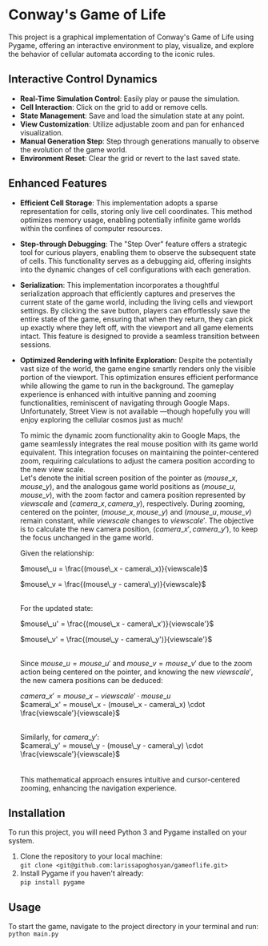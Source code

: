 # Conway's Game of Life

This project is a graphical implementation of Conway's Game of Life using Pygame, offering an interactive environment to play, visualize, and explore the behavior of cellular automata according to the iconic rules.

## Interactive Control Dynamics
- **Real-Time Simulation Control**: Easily play or pause the simulation.
- **Cell Interaction**: Click on the grid to add or remove cells.
- **State Management**: Save and load the simulation state at any point.
- **View Customization**: Utilize adjustable zoom and pan for enhanced visualization.
- **Manual Generation Step**: Step through generations manually to observe the evolution of the game world.
- **Environment Reset**: Clear the grid or revert to the last saved state.

## Enhanced Features

- **Efficient Cell Storage**: This implementation adopts a sparse representation for cells, storing only live cell coordinates. This method optimizes memory usage, enabling potentially infinite game worlds within the confines of computer resources.

- **Step-through Debugging**: The "Step Over" feature offers a strategic tool for curious players, enabling them to observe the subsequent state of cells. This functionality serves as a debugging aid, offering insights into the dynamic changes of cell configurations with each generation.

- **Serialization**: This implementation incorporates a thoughtful serialization approach that efficiently captures and preserves the current state of the game world, including the living cells and viewport settings. By clicking the save button, players can effortlessly save the entire state of the game, ensuring that when they return, they can pick up exactly where they left off, with the viewport and all game elements intact. This feature is designed to provide a seamless transition between sessions.

- **Optimized Rendering with Infinite Exploration**: Despite the potentially vast size of the world, the game engine smartly renders only the visible portion of the viewport. This optimization ensures efficient performance while allowing the game to run in the background. The gameplay experience is enhanced with intuitive panning and zooming functionalities, reminiscent of navigating through Google Maps. Unfortunately, Street View is not available —though hopefully you will enjoy exploring the cellular cosmos just as much!

  To mimic the dynamic zoom functionality akin to Google Maps, the game seamlessly integrates the real mouse position with its game world equivalent. This integration focuses on maintaining the pointer-centered zoom, requiring calculations to adjust the camera position according to the new view scale. <br /> Let's denote the initial screen position of the pointer as $(mouse\_x, mouse\_y)$, and the analogous game world positions as $(mouse\_u, mouse\_v)$, with the zoom factor and camera position represented by $viewscale$ and $(camera\_x, camera\_y)$, respectively. During zooming, centered on the pointer, $(mouse\_x, mouse\_y)$ and $(mouse\_u, mouse\_v)$ remain constant, while $viewscale$ changes to $viewscale'$. The objective is to calculate the new camera position, $(camera\_x', camera\_y')$, to keep the focus unchanged in the game world.

  Given the relationship:<br />

  $mouse\_u = \frac{(mouse\_x - camera\_x)}{viewscale}$ <br />

  $mouse\_v = \frac{(mouse\_y - camera\_y)}{viewscale}$
  <br><br>

  For the updated state:

  $mouse\_u' = \frac{(mouse\_x - camera\_x')}{viewscale'}$ <br />

  $mouse\_v' = \frac{(mouse\_y - camera\_y')}{viewscale'}$ <br />
  <br>

  Since $mouse\_u = mouse\_u'$ and $mouse\_v = mouse\_v'$ due to the zoom action being centered on the pointer, and knowing the new    $viewscale'$, the new camera positions can be deduced:

  $camera\_x' = mouse\_x - viewscale' \cdot mouse\_u$ <br />
  $camera\_x' = mouse\_x - (mouse\_x - camera\_x) \cdot \frac{viewscale'}{viewscale}$ <br />
  <br>

  Similarly, for $camera\_y'$: <br />
  $camera\_y' = mouse\_y - (mouse\_y - camera\_y) \cdot \frac{viewscale'}{viewscale}$ <br />
  <br><br>
  This mathematical approach ensures intuitive and cursor-centered zooming, enhancing the navigation experience.



## Installation

To run this project, you will need Python 3 and Pygame installed on your system.

1. Clone the repository to your local machine:<br />
`git clone <git@github.com:larissapoghosyan/gameoflife.git>`
2. Install Pygame if you haven't already:<br />
`pip install pygame`

## Usage

To start the game, navigate to the project directory in your terminal and run:<br />
`python main.py`
